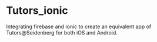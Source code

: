# Tutors_ionic
Integrating firebase and ionic to create an equivalent app of Tutors@Seidenberg for both iOS and Android. 
